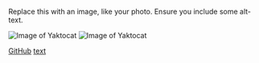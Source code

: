 Replace this with an image, like your photo. Ensure you include some alt-text.

![Image of Yaktocat](https://octodex.github.com/images/yaktocat.png)
![Image of Yaktocat](https://octodex.github.com/images/yaktocat.png)

[GitHub](http://github.com)
[text](https://example.com)
